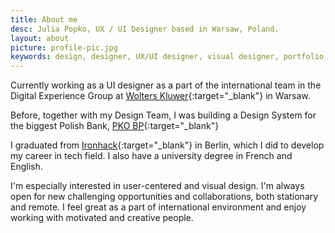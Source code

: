 ```yaml
---
title: About me
desc: Julia Popko, UX / UI Designer based in Warsaw, Poland.
layout: about
picture: profile-pic.jpg
keywords: design, designer, UX/UI designer, visual designer, portfolio, graphic designer
---
```


Currently working as a UI designer as a part of the international team in the Digital Experience Group at [Wolters Kluwer](https://www.wolterskluwer.com/en/){:target="_blank"} in Warsaw.

Before, together with my Design Team, I was building a Design System for the biggest Polish Bank, [PKO BP](https://https://www.pkobp.pl/){:target="_blank"}

I graduated from [Ironhack](https://ironhack.com/){:target="_blank"} in Berlin, which I did to develop my career in tech field.
I also have a university degree in French and English.

I'm especially interested in user-centered and visual design. I'm always open for new challenging opportunities and collaborations, both stationary and remote. I feel great as a part of international environment and enjoy working with motivated and creative people.